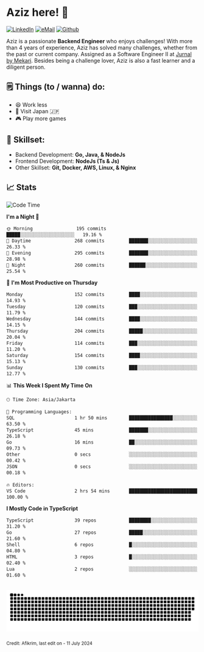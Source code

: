 # Aziz here! 👋

[![LinkedIn](https://img.shields.io/static/v1?message=afikrim&logo=linkedin&label=&color=0077B5&logoColor=white&labelColor=&style=for-the-badge)](https://www.linkedin.com/in/afikrim)
[![eMail](https://img.shields.io/static/v1?message=afikrim10@gmail.com&logo=gmail&label=&color=D14836&logoColor=white&labelColor=&style=for-the-badge)](mailto:afikrim10@gmail.com)
[![Github](https://komarev.com/ghpvc/?username=afikrim&label=Visitors&style=for-the-badge)](https://www.github.com/afikrim)

<!--Introduction-->
Aziz is a passionate **Backend Engineer** who enjoys challenges! With more than 4 years of experience, Aziz has solved many challenges, whether from the past or current company. Assigned as a Software Engineer II at [Jurnal by Mekari](https://jurnal.id). Besides being a challenge lover, Aziz is also a fast learner and a diligent person.

<!--Things TODO-->
## 🗒️ Things (to / wanna) do:

- 😆 Work less
- 🚀 Visit Japan 🇯🇵
- 🎮 Play more games

<!--Skillset-->
## 🏅 Skillset:

- Backend Development: **Go, Java, & NodeJs**
- Frontend Development: **NodeJs (Ts & Js)**
- Other Skillset: **Git, Docker, AWS, Linux, & Nginx**

## 📈 Stats  

<!--START_SECTION:waka-->
![Code Time](http://img.shields.io/badge/Code%20Time-1%2C553%20hrs%2048%20mins-blue)

**I'm a Night 🦉** 

```text
🌞 Morning                195 commits         █████░░░░░░░░░░░░░░░░░░░░   19.16 % 
🌆 Daytime                268 commits         ███████░░░░░░░░░░░░░░░░░░   26.33 % 
🌃 Evening                295 commits         ███████░░░░░░░░░░░░░░░░░░   28.98 % 
🌙 Night                  260 commits         ██████░░░░░░░░░░░░░░░░░░░   25.54 % 
```
📅 **I'm Most Productive on Thursday** 

```text
Monday                   152 commits         ████░░░░░░░░░░░░░░░░░░░░░   14.93 % 
Tuesday                  120 commits         ███░░░░░░░░░░░░░░░░░░░░░░   11.79 % 
Wednesday                144 commits         ████░░░░░░░░░░░░░░░░░░░░░   14.15 % 
Thursday                 204 commits         █████░░░░░░░░░░░░░░░░░░░░   20.04 % 
Friday                   114 commits         ███░░░░░░░░░░░░░░░░░░░░░░   11.20 % 
Saturday                 154 commits         ████░░░░░░░░░░░░░░░░░░░░░   15.13 % 
Sunday                   130 commits         ███░░░░░░░░░░░░░░░░░░░░░░   12.77 % 
```


📊 **This Week I Spent My Time On** 

```text
🕑︎ Time Zone: Asia/Jakarta

💬 Programming Languages: 
SQL                      1 hr 50 mins        ████████████████░░░░░░░░░   63.50 % 
TypeScript               45 mins             ███████░░░░░░░░░░░░░░░░░░   26.18 % 
Go                       16 mins             ██░░░░░░░░░░░░░░░░░░░░░░░   09.73 % 
Other                    0 secs              ░░░░░░░░░░░░░░░░░░░░░░░░░   00.42 % 
JSON                     0 secs              ░░░░░░░░░░░░░░░░░░░░░░░░░   00.18 % 

🔥 Editors: 
VS Code                  2 hrs 54 mins       █████████████████████████   100.00 % 
```

**I Mostly Code in TypeScript** 

```text
TypeScript               39 repos            ████████░░░░░░░░░░░░░░░░░   31.20 % 
Go                       27 repos            █████░░░░░░░░░░░░░░░░░░░░   21.60 % 
Shell                    6 repos             █░░░░░░░░░░░░░░░░░░░░░░░░   04.80 % 
HTML                     3 repos             █░░░░░░░░░░░░░░░░░░░░░░░░   02.40 % 
Lua                      2 repos             ░░░░░░░░░░░░░░░░░░░░░░░░░   01.60 % 
```




<!--END_SECTION:waka-->


<br clear="both">

<div align="center">
  <img src="https://raw.githubusercontent.com/afikrim/afikrim/output/snake.svg" alt="Snake animation" />
</div>


<sub>Credit: Afikrim, last edit on - 11 July 2024</sub>
